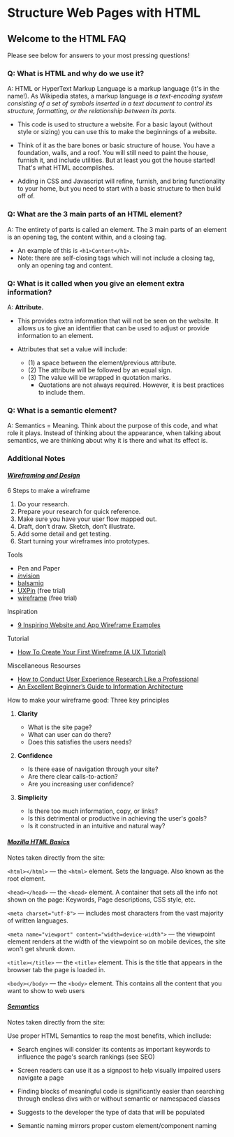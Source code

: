 # Structure Web Pages with HTML

## Welcome to the HTML FAQ

Please see below for answers to your most pressing questions!

### Q: What is HTML and why do we use it?

A: HTML or HyperText Markup Language is a markup language (it's in the name!). As Wikipedia states, a markup language is *a text-encoding system consisting of a set of symbols inserted in a text document to control its structure, formatting, or the relationship between its parts.*

- This code is used to structure a website. For a basic layout (without style or sizing) you can use this to make the beginnings of a website.

- Think of it as the bare bones or basic structure of house. You have a foundation, walls, and a roof. You will still need to paint the house, furnish it, and include utilities. But at least you got the house started! That's what HTML accomplishes.

- Adding in CSS and Javascript will refine, furnish, and bring functionality to your home, but you need to start with a basic structure to then build off of.

### Q: What are the 3 main parts of an HTML element?

A: The entirety of parts is called an element. The 3 main parts of an element is an opening tag, the content within, and a closing tag.

- An example of this is `<h1>Content</h1>`.
- Note: there are self-closing tags which will not include a closing tag, only an opening tag and content.

### Q: What is it called when you give an element extra information?

A: **Attribute.**

- This provides extra information that will not be seen on the website. It allows us to give an identifier that can be used to adjust or provide information to an element.

- Attributes that set a value will include:
  - (1) a space between the element/previous attribute.
  - (2) The attribute will be followed by an equal sign.
  - (3) The value will be wrapped in quotation marks.
    - Quotations are not always required. However, it is best practices to include them.

### Q: What is a semantic element?

A: Semantics = Meaning. Think about the purpose of this code, and what role it plays. Instead of thinking about the appearance, when talking about semantics, we are thinking about why it is there and what its effect is.

### **Additional Notes**

#### [*Wireframing and Design*](https://careerfoundry.com/en/blog/ux-design/how-to-create-your-first-wireframe/)

6 Steps to make a wireframe

1. Do your research.
2. Prepare your research for quick reference.
3. Make sure you have your user flow mapped out.
4. Draft, don’t draw. Sketch, don’t illustrate.
5. Add some detail and get testing.
6. Start turning your wireframes into prototypes.

Tools

- Pen and Paper
- [*in*vision](https://www.invisionapp.com/)
- [balsamiq](https://balsamiq.com/)
- [UXPin](https://www.uxpin.com/) (free trial)
- [wireframe](https://wireframe.cc/) (free trial)

Inspiration

- [9 Inspiring Website and App Wireframe Examples](https://careerfoundry.com/en/blog/ux-design/website-app-wireframe-examples/)

Tutorial

- [How To Create Your First Wireframe (A UX Tutorial)](https://www.youtube.com/watch?v=qpH7-KFWZRI)

Miscellaneous Resourses

- [How to Conduct User Experience Research Like a Professional](https://careerfoundry.com/en/blog/ux-design/how-to-conduct-user-experience-research-like-a-professional/)
- [An Excellent Beginner’s Guide to Information Architecture](https://careerfoundry.com/en/blog/ux-design/a-beginners-guide-to-information-architecture/)

How to make your wireframe good: Three key principles

1. **Clarity**
    - What is the site page?
    - What can user can do there?
    - Does this satisfies the users needs?

2. **Confidence**
    - Is there ease of navigation through your site?
    - Are there clear calls-to-action?
    - Are you increasing user confidence?

3. **Simplicity**
    - Is there too much information, copy, or links?
    - Is this detrimental or productive in achieving the user's goals?
    - Is it constructed in an intuitive and natural way?

#### [*Mozilla HTML Basics*](https://developer.mozilla.org/en-US/docs/Learn/Getting_started_with_the_web/HTML_basics)

Notes taken directly from the site:

`<html></html>` — the `<html>` element. Sets the language. Also known as the root element.

`<head></head>` — the `<head>` element. A container that sets all the info not shown on the page: Keywords, Page descriptions, CSS style, etc.

`<meta charset="utf-8">` — includes most characters from the vast majority of written languages.

`<meta name="viewport" content="width=device-width">` — the viewpoint element renders at the width of the viewpoint so on mobile devices, the site won't get shrunk down.

`<title></title>` — the `<title>` element. This is the title that appears in the browser tab the page is loaded in.

`<body></body>` — the `<body>` element. This contains all the content that you want to show to web users

#### [*Semantics*](https://developer.mozilla.org/en-US/docs/Glossary/Semantics)

Notes taken directly from the site:

Use proper HTML Semantics to reap the most benefits, which incllude:

- Search engines will consider its contents as important keywords to influence the page's search rankings (see SEO)

- Screen readers can use it as a signpost to help visually impaired users navigate a page

- Finding blocks of meaningful code is significantly easier than searching through endless divs with or without semantic or namespaced classes

- Suggests to the developer the type of data that will be populated

- Semantic naming mirrors proper custom element/component naming
